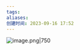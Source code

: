 ```yaml
---
tags: 
aliases: 
创建时间: 2023-09-16 17:52
---
```


![image.png|750](https://zbn-picture-1319009493.cos.ap-guangzhou.myqcloud.com/public-pic/202309161753625.png)
